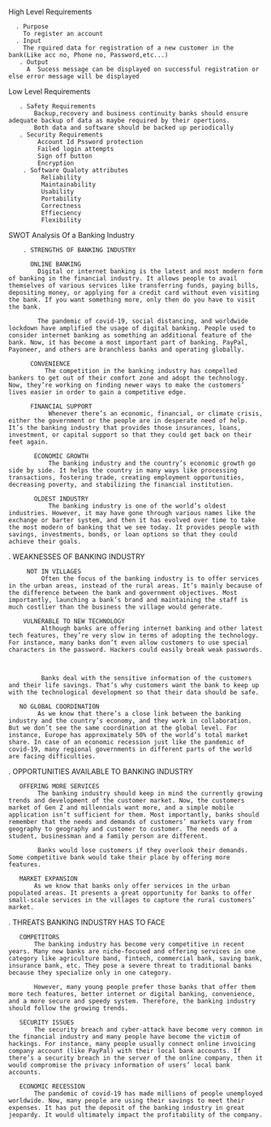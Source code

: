 High Level Requirements

      . Purpose
        To register an account
      . Input
        The rquired data for registration of a new customer in the bank(Like acc no, Phone no, Password,etc...) 
       . Output
         A  Sucess message can be displayed on successful registration or else error message will be displayed



 Low Level Requirements 

       . Safety Requirements
           Backup,recovery and business continuity banks should ensure adequate backup of data as maybe required by their opertions.
           Both data and software should be backed up periodically
       . Security Requirements
            Account Id Pssword protection
            Failed login attempts
            Sign off button
            Encryption
        . Software Qualoty attributes
             Reliability
             Maintainability
             Usability
             Portability
             Correctness
             Effieciency
             Flexibility

        


 SWOT Analysis Of a Banking Industry
   
        . STRENGTHS OF BANKING INDUSTRY

          ONLINE BANKING
            Digital or internet banking is the latest and most modern form of banking in the financial industry. It allows people to avail themselves of various services like transferring funds, paying bills, depositing money, or applying for a credit card without even visiting the bank. If you want something more, only then do you have to visit the bank.

            The pandemic of covid-19, social distancing, and worldwide lockdown have amplified the usage of digital banking. People used to consider internet banking as something an additional feature of the bank. Now, it has become a most important part of banking. PayPal, Payoneer, and others are branchless banks and operating globally.

          CONVENIENCE
              The competition in the banking industry has compelled bankers to get out of their comfort zone and adopt the technology. Now, they’re working on finding newer ways to make the customers’ lives easier in order to gain a competitive edge.

          FINANCIAL SUPPORT
               Whenever there’s an economic, financial, or climate crisis, either the government or the people are in desperate need of help. It’s the banking industry that provides those insurances, loans, investment, or capital support so that they could get back on their feet again.

           ECONOMIC GROWTH
               The banking industry and the country’s economic growth go side by side. It helps the country in many ways like processing transactions, fostering trade, creating employment opportunities, decreasing poverty, and stabilizing the financial institution.

           OLDEST INDUSTRY
               The banking industry is one of the world’s oldest industries. However, it may have gone through various names like the exchange or barter system, and then it has evolved over time to take the most modern of banking that we see today. It provides people with savings, investments, bonds, or loan options so that they could achieve their goals.

. WEAKNESSES OF BANKING INDUSTRY 

         NOT IN VILLAGES
             Often the focus of the banking industry is to offer services in the urban areas, instead of the rural areas. It’s mainly because of the difference between the bank and government objectives. Most importantly, launching a bank’s brand and maintaining the staff is much costlier than the business the village would generate.

        VULNERABLE TO NEW TECHNOLOGY
             Although banks are offering internet banking and other latest tech features, they’re very slow in terms of adopting the technology. For instance, many banks don’t even allow customers to use special characters in the password. Hackers could easily break weak passwords.


 
             Banks deal with the sensitive information of the customers and their life savings. That’s why customers want the bank to keep up with the technological development so that their data should be safe.

       NO GLOBAL COORDINATION
            As we know that there’s a close link between the banking industry and the country’s economy, and they work in collaboration. But we don’t see the same coordination at the global level. For instance, Europe has approximately 50% of the world’s total market share. In case of an economic recession just like the pandemic of covid-19, many regional governments in different parts of the world are facing difficulties.

 . OPPORTUNITIES AVAILABLE TO BANKING INDUSTRY 

       OFFERING MORE SERVICES
            The banking industry should keep in mind the currently growing trends and development of the customer market. Now, the customers market of Gen Z and millennials want more, and a simple mobile application isn’t sufficient for them. Most importantly, banks should remember that the needs and demands of customers’ markets vary from geography to geography and customer to customer. The needs of a student, businessman and a family person are different.

            Banks would lose customers if they overlook their demands. Some competitive bank would take their place by offering more features.

       MARKET EXPANSION
           As we know that banks only offer services in the urban populated areas. It presents a great opportunity for banks to offer small-scale services in the villages to capture the rural customers’ market.


 
. THREATS BANKING INDUSTRY HAS TO FACE

       COMPETITORS
           The banking industry has become very competitive in recent years. Many new banks are niche-focused and offering services in one category like agriculture band, fintech, commercial bank, saving bank, insurance bank, etc. They pose a severe threat to traditional banks because they specialize only in one category.

           However, many young people prefer those banks that offer them more tech features, better internet or digital banking, convenience, and a more secure and speedy system. Therefore, the banking industry should follow the growing trends.

       SECURITY ISSUES
           The security breach and cyber-attack have become very common in the financial industry and many people have become the victim of hackings. For instance, many people usually connect online invoicing company account (like PayPal) with their local bank accounts. If there’s a security breach in the server of the online company, then it would compromise the privacy information of users’ local bank accounts.

       ECONOMIC RECESSION
           The pandemic of covid-19 has made millions of people unemployed worldwide. Now, many people are using their savings to meet their expenses. It has put the deposit of the banking industry in great jeopardy. It would ultimately impact the profitability of the company.